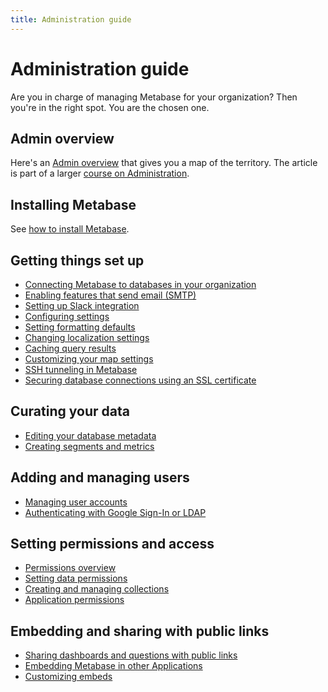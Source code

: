 ```yaml
---
title: Administration guide
---
```


# Administration guide

Are you in charge of managing Metabase for your organization? Then you're in the right spot. You are the chosen one.

## Admin overview

Here's an [Admin overview](/learn/administration/guide.html) that gives you a map of the territory. The article is part of a larger [course on Administration](/learn/administration).

## Installing Metabase

See [how to install Metabase](../operations-guide/installing-metabase.md).

## Getting things set up

- [Connecting Metabase to databases in your organization](01-managing-databases.md)
- [Enabling features that send email (SMTP)](02-setting-up-email.md)
- [Setting up Slack integration](09-setting-up-slack.md)
- [Configuring settings](08-configuration-settings.md)
- [Setting formatting defaults](19-formatting-settings.md)
- [Changing localization settings](localization.md)
- [Caching query results](14-caching.md)
- [Customizing your map settings](20-custom-maps.md)
- [SSH tunneling in Metabase](ssh-tunnel-for-database-connections.md)
- [Securing database connections using an SSL certificate](secure-database-connections-with-ssl-certificates.md)

## Curating your data

- [Editing your database metadata](03-metadata-editing.md)
- [Creating segments and metrics](07-segments-and-metrics.md)

## Adding and managing users

- [Managing user accounts](04-managing-users.md)
- [Authenticating with Google Sign-In or LDAP](10-single-sign-on.md)

## Setting permissions and access

- [Permissions overview](05-setting-permissions.md)
- [Setting data permissions](data-permissions.md)
- [Creating and managing collections](06-collections.md)
- [Application permissions](application-permissions.md)

## Embedding and sharing with public links

- [Sharing dashboards and questions with public links](12-public-links.md)
- [Embedding Metabase in other Applications](13-embedding.md)
- [Customizing embeds](advanced-embedding.md)
